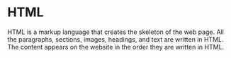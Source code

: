 # HTML

HTML is a markup language that creates the skeleton of the web page. All the paragraphs, sections, images, headings, and text are written in HTML. The content appears on the website in the order they are written in HTML.
